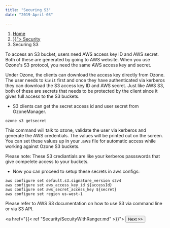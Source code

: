 ```yaml
---
title: "Securing S3"
date: "2019-April-03"

---
```

<!---
  Licensed to the Apache Software Foundation (ASF) under one or more
  contributor license agreements.  See the NOTICE file distributed with
  this work for additional information regarding copyright ownership.
  The ASF licenses this file to You under the Apache License, Version 2.0
  (the "License"); you may not use this file except in compliance with
  the License.  You may obtain a copy of the License at

      http://www.apache.org/licenses/LICENSE-2.0

  Unless required by applicable law or agreed to in writing, software
  distributed under the License is distributed on an "AS IS" BASIS,
  WITHOUT WARRANTIES OR CONDITIONS OF ANY KIND, either express or implied.
  See the License for the specific language governing permissions and
  limitations under the License.
-->

<nav aria-label="breadcrumb">
  <ol class="breadcrumb">
    <li class="breadcrumb-item"><a href="/">Home</a></li>
     <li class="breadcrumb-item"><a href="{{< ref "Security.md" >}}">
        Security</a>
    <li class="breadcrumb-item active" aria-current="page">Securing S3</li>
  </ol>
</nav>

To access an S3 bucket, users need AWS access key ID and AWS secret. Both of
these are generated by going to AWS website. When you use Ozone's S3
protocol, you need the same AWS access key and secret.

Under Ozone, the clients can download the access key directly from Ozone.
The user needs to `kinit` first and once they have authenticated via kerberos
 they can download the S3 access key ID and AWS secret. Just like AWS S3,
 both of these are secrets that needs to be protected by the client since it
 gives full access to the S3 buckets.


* S3 clients can get the secret access id and user secret from OzoneManager.

```
ozone s3 getsecret
```
This command will talk to ozone, validate the user via kerberos and generate
the AWS credentials. The values will be printed out on the screen. You can
set these values up in your .aws file for automatic access while working
against Ozone S3 buckets.

<div class="alert alert-danger" role="alert">
 Please note: These S3 crediantials are like your kerberos passswords
 that give compelete access to your buckets.
</div>


* Now you can proceed to setup these secrets in aws configs:

```
aws configure set default.s3.signature_version s3v4
aws configure set aws_access_key_id ${accessId}
aws configure set aws_secret_access_key ${secret}
aws configure set region us-west-1
```
Please refer to AWS S3 documentation on how to use S3 via command line or via
S3 API.




<a href="{{< ref "Security/SecuityWithRanger.md" >}}"> <button
type="button"
class="btn  btn-success btn-lg">Next >></button>
